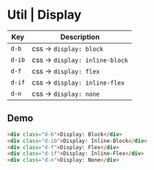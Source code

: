 # Util | **Display**

| Key                           | Description                    |
| ----------------------------- | ------------------------------ |
| <code class="big">d-b</code>  | css -> `display: block`        |
| <code class="big">d-ib</code> | css -> `display: inline-block` |
| <code class="big">d-f</code>  | css -> `display: flex`         |
| <code class="big">d-if</code> | css -> `display: inline-flex`  |
| <code class="big">d-n</code>  | css -> `display: none`         |

## Demo

```html
<div class="d-b">Display: Block</div>
<div class="d-ib">Display: Inline-Block</div>
<div class="d-f">Display: Flex</div>
<div class="d-if">Display: Inline-Flex</div>
<div class="d-n">Display: None</div>
```
